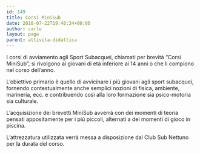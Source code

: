 ```yaml
---
id: 149
title: Corsi MiniSub
date: 2018-07-22T19:48:34+00:00
author: carlo
layout: page
parent: attivita-didattica
---
```


I corsi di avviamento agli Sport Subacquei, chiamati per brevità “Corsi MiniSub”, si rivolgono ai giovani di età inferiore ai 14 anni o che li compiono nel corso dell’anno.

L&#8217;obiettivo primario è quello di avvicinare i più giovani agli sport subacquei, fornendo contestualmente anche semplici nozioni di fisica, ambiente, marineria, ecc. e contribuendo così alla loro formazione sia psico-motoria sia culturale.

L&#8217;acquisizione dei brevetti MiniSub avverrà con dei momenti di teoria pensati appositamente per i più piccoli, alternati a dei momenti di gioco in piscina.

L&#8217;attrezzatura utilizzata verrà messa a disposizione dal Club Sub Nettuno per la durata del corso.
